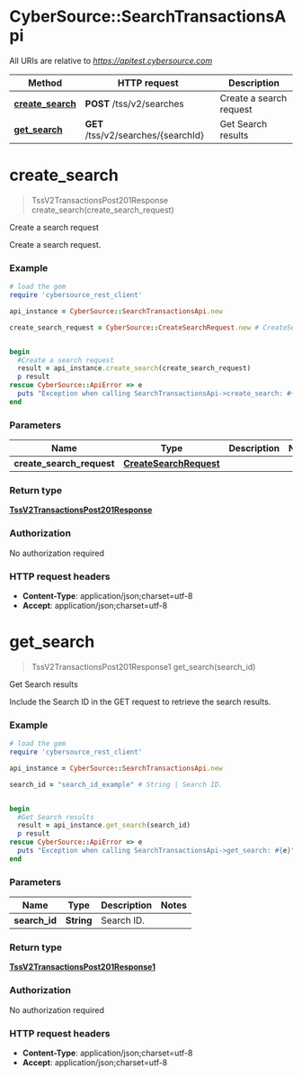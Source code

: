 # CyberSource::SearchTransactionsApi

All URIs are relative to *https://apitest.cybersource.com*

Method | HTTP request | Description
------------- | ------------- | -------------
[**create_search**](SearchTransactionsApi.md#create_search) | **POST** /tss/v2/searches | Create a search request
[**get_search**](SearchTransactionsApi.md#get_search) | **GET** /tss/v2/searches/{searchId} | Get Search results


# **create_search**
> TssV2TransactionsPost201Response create_search(create_search_request)

Create a search request

Create a search request. 

### Example
```ruby
# load the gem
require 'cybersource_rest_client'

api_instance = CyberSource::SearchTransactionsApi.new

create_search_request = CyberSource::CreateSearchRequest.new # CreateSearchRequest | 


begin
  #Create a search request
  result = api_instance.create_search(create_search_request)
  p result
rescue CyberSource::ApiError => e
  puts "Exception when calling SearchTransactionsApi->create_search: #{e}"
end
```

### Parameters

Name | Type | Description  | Notes
------------- | ------------- | ------------- | -------------
 **create_search_request** | [**CreateSearchRequest**](CreateSearchRequest.md)|  | 

### Return type

[**TssV2TransactionsPost201Response**](TssV2TransactionsPost201Response.md)

### Authorization

No authorization required

### HTTP request headers

 - **Content-Type**: application/json;charset=utf-8
 - **Accept**: application/json;charset=utf-8



# **get_search**
> TssV2TransactionsPost201Response1 get_search(search_id)

Get Search results

Include the Search ID in the GET request to retrieve the search results.

### Example
```ruby
# load the gem
require 'cybersource_rest_client'

api_instance = CyberSource::SearchTransactionsApi.new

search_id = "search_id_example" # String | Search ID.


begin
  #Get Search results
  result = api_instance.get_search(search_id)
  p result
rescue CyberSource::ApiError => e
  puts "Exception when calling SearchTransactionsApi->get_search: #{e}"
end
```

### Parameters

Name | Type | Description  | Notes
------------- | ------------- | ------------- | -------------
 **search_id** | **String**| Search ID. | 

### Return type

[**TssV2TransactionsPost201Response1**](TssV2TransactionsPost201Response1.md)

### Authorization

No authorization required

### HTTP request headers

 - **Content-Type**: application/json;charset=utf-8
 - **Accept**: application/json;charset=utf-8



